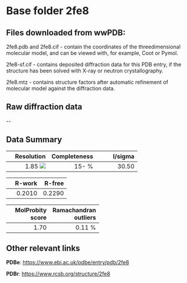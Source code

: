 # Base folder 2fe8

## Files downloaded from wwPDB:

2fe8.pdb and 2fe8.cif - contain the coordinates of the threedimensional molecular model, and can be viewed with, for example, Coot or Pymol.

2fe8-sf.cif - contains deposited diffraction data for this PDB entry, if the structure has been solved with X-ray or neutron crystallography.

2fe8.mtz - contains structure factors after automatic refinement of molecular model against the diffraction data.

## Raw diffraction data

--<br> 

## Data Summary
|   | Resolution | Completeness| I/sigma |
|---|-------------:|----------------:|--------------:|
|   |1.85 ![](https://github.com/thorn-lab/coronavirus_structural_task_force/blob/master/outreach/ang.svg)|  15- %|<img width=50/>30.50|

|   | **R-work**| **R-free**   
|---|-------------:|----------------:|           
||0.2010|0.2290|

|   |**MolProbity<br>score**| **Ramachandran<br>outliers** 
|---|-------------:|----------------:|
||1.70|0.11 %|

## Other relevant links 
**PDBe**:  https://www.ebi.ac.uk/pdbe/entry/pdb/2fe8
 
**PDBr**: https://www.rcsb.org/structure/2fe8 

